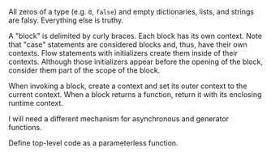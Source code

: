 All zeros of a type (e.g. `0`, `false`) and empty dictionaries, lists, and strings are falsy.  Everything else is truthy.

A "block" is delimited by curly braces.  Each block has its own context.  Note that "case" statements are considered blocks and,
thus, have their own contexts.  Flow statements with initializers create them inside of their contexts.  Although those
initializers appear before the opening of the block, consider them part of the scope of the block.

When invoking a block, create a context and set its outer context to the current context.  When a block returns a function, return
it with its enclosing runtime context.

I will need a different mechanism for asynchronous and generator functions.

Define top-level code as a parameterless function.
